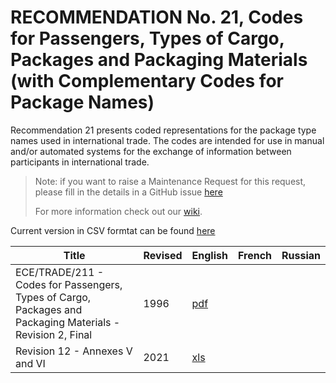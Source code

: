 # RECOMMENDATION No. 21, Codes for Passengers, Types of Cargo, Packages and Packaging Materials (with Complementary Codes for Package Names)

Recommendation 21 presents coded representations for the package type names used in international trade. The codes are intended for use in manual and/or automated systems for the exchange of information between participants in international trade.

> Note: if you want to raise a Maintenance Request for this request, please fill in the details in a GitHub issue [here](https://github.com/uncefact/vocab-codes/issues/new?assignees=kshychko&labels=MR%2C+Rec-21&projects=&template=recommendation-21-maintenance-request.md&title=[Rec21+MR]) 
> 
> For more information check out our [wiki](https://github.com/uncefact/vocab-codes/wiki).

Current version in CSV formtat can be found [here](./current/code-list.csv)

| Title | Revised | English | French | Russian |
| --- | --- | --- | --- | --- |
|ECE/TRADE/211 - Codes for Passengers, Types of Cargo, Packages and Packaging Materials - Revision 2, Final|1996|[pdf](./editions&revisions/rec21rev2_rev_96trd211.pdf)||| 		
|Revision 12 - Annexes V and VI|2021|[xls](./editions&revisions/rec21_Rev12e_Annex-V-VI_2021.xls)||| 		